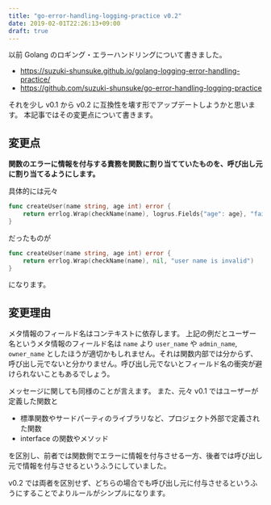 ```yaml
---
title: "go-error-handling-logging-practice v0.2"
date: 2019-02-01T22:26:13+09:00
draft: true
---
```


以前 Golang のロギング・エラーハンドリングについて書きました。

* https://suzuki-shunsuke.github.io/golang-logging-error-handling-practice/
* https://github.com/suzuki-shunsuke/go-error-handling-logging-practice

それを少し v0.1 から v0.2 に互換性を壊す形でアップデートしようかと思います。
本記事ではその変更点について書きます。

## 変更点

**関数のエラーに情報を付与する責務を関数に割り当てていたものを、呼び出し元に割り当てるようにします。**

具体的には元々

```go
func createUser(name string, age int) error {
	return errlog.Wrap(checkName(name), logrus.Fields{"age": age}, "failed to create a user")
}
```

だったものが

```go
func createUser(name string, age int) error {
	return errlog.Wrap(checkName(name), nil, "user name is invalid")
}
```

になります。

## 変更理由

メタ情報のフィールド名はコンテキストに依存します。
上記の例だとユーザー名というメタ情報のフィールド名は `name` より `user_name` や `admin_name`, `owner_name` としたほうが適切かもしれません。それは関数内部では分からず、呼び出し元でないと分かりません。呼び出し元でないとフィールド名の衝突が避けられないこともあるでしょう。

メッセージに関しても同様のことが言えます。
また、元々 v0.1 ではユーザーが定義した関数と

* 標準関数やサードパーティのライブラリなど、プロジェクト外部で定義された関数
* interface の関数やメソッド

を区別し、前者では関数側でエラーに情報を付与させる一方、後者では呼び出し元で情報を付与させるというふうにしていました。

v0.2 では両者を区別せず、どちらの場合でも呼び出し元に付与させるというふうにすることでよりルールがシンプルになります。
